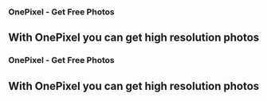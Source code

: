 
### OnePixel - Get Free Photos 

## With OnePixel you can get high resolution photos

### OnePixel - Get Free Photos 

## With OnePixel you can get high resolution photos

